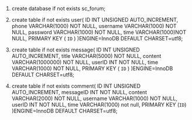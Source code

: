 1. create database if not exists sc_forum;

2. create table if not exists user(
	ID INT UNSIGNED AUTO_INCREMENT,
	phone VARCHAR(1000) NOT NULL,
	username VARCHAR(1000) NOT NULL,
	password VARCHAR(1000) NOT NULL,
	time VARCHAR(1000)NOT NULL,
   PRIMARY KEY ( `ID` )
)ENGINE=InnoDB DEFAULT CHARSET=utf8;

3. create table if not exists message(
	ID INT UNSIGNED AUTO_INCREMENT,
	title VARCHAR(5000) NOT NULL,
	content VARCHAR(1000000) NOT NULL,
	userID INT  NOT NULL,
	time VARCHAR(1000) NOT NULL,
   PRIMARY KEY ( `ID` )
)ENGINE=InnoDB DEFAULT CHARSET=utf8;

4. create table if not exists comment(
	ID INT UNSIGNED AUTO_INCREMENT,
	messageID INT NOT NULL,
	content  VARCHAR(2000) NOT NULL,
	username VARCHAR(1000) NOT NULL,
	userID INT NOT NULL,
	time VARCHAR(1000) not null,
	PRIMARY KEY (`ID`)
)ENGINE=InnoDB DEFAULT CHARSET=utf8;

	
